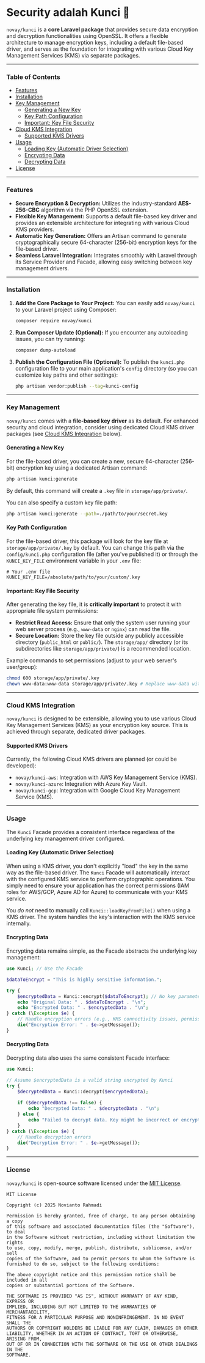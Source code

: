 # Security adalah Kunci 🔑

`novay/kunci` is a **core Laravel package** that provides secure data encryption and decryption functionalities using OpenSSL. It offers a flexible architecture to manage encryption keys, including a default file-based driver, and serves as the foundation for integrating with various Cloud Key Management Services (KMS) via separate packages.

---

### Table of Contents
* [Features](#features)
* [Installation](#installation)
* [Key Management](#key-management)
    * [Generating a New Key](#generating-a-new-key)
    * [Key Path Configuration](#key-path-configuration)
    * [Important: Key File Security](#important-key-file-security)
* [Cloud KMS Integration](#cloud-kms-integration)
    * [Supported KMS Drivers](#supported-kms-drivers)
* [Usage](#usage)
    * [Loading Key (Automatic Driver Selection)](#loading-key-automatic-driver-selection)
    * [Encrypting Data](#encrypting-data)
    * [Decrypting Data](#decrypting-data)
* [License](#license)

---

### Features
* **Secure Encryption & Decryption:** Utilizes the industry-standard **AES-256-CBC** algorithm via the PHP OpenSSL extension.
* **Flexible Key Management:** Supports a default file-based key driver and provides an extensible architecture for integrating with various Cloud KMS providers.
* **Automatic Key Generation:** Offers an Artisan command to generate cryptographically secure 64-character (256-bit) encryption keys for the file-based driver.
* **Seamless Laravel Integration:** Integrates smoothly with Laravel through its Service Provider and Facade, allowing easy switching between key management drivers.

---

### Installation

1.  **Add the Core Package to Your Project:**
    You can easily add `novay/kunci` to your Laravel project using Composer:

    ```bash
    composer require novay/kunci
    ```

2.  **Run Composer Update (Optional):**
    If you encounter any autoloading issues, you can try running:

    ```bash
    composer dump-autoload
    ```

3.  **Publish the Configuration File (Optional):**
    To publish the `kunci.php` configuration file to your main application's `config` directory (so you can customize key paths and other settings):

    ```bash
    php artisan vendor:publish --tag=kunci-config
    ```

---

### Key Management

`novay/kunci` comes with a **file-based key driver** as its default. For enhanced security and cloud integration, consider using dedicated Cloud KMS driver packages (see [Cloud KMS Integration](#cloud-kms-integration) below).

#### Generating a New Key
For the file-based driver, you can create a new, secure 64-character (256-bit) encryption key using a dedicated Artisan command:

```bash
php artisan kunci:generate
````

By default, this command will create a `.key` file in `storage/app/private/`.

You can also specify a custom key file path:

```bash
php artisan kunci:generate --path=./path/to/your/secret.key
```

#### Key Path Configuration

For the file-based driver, this package will look for the key file at `storage/app/private/.key` by default. You can change this path via the `config/kunci.php` configuration file (after you've published it) or through the `KUNCI_KEY_FILE` environment variable in your `.env` file:

```dotenv
# Your .env file
KUNCI_KEY_FILE=/absolute/path/to/your/custom/.key
```

#### Important: Key File Security

After generating the key file, it is **critically important** to protect it with appropriate file system permissions:

  * **Restrict Read Access:** Ensure that only the system user running your web server process (e.g., `www-data` or `nginx`) can read the file.
  * **Secure Location:** Store the key file outside any publicly accessible directory (`public_html` or `public/`). The `storage/app/` directory (or its subdirectories like `storage/app/private/`) is a recommended location.

Example commands to set permissions (adjust to your web server's user/group):

```bash 
chmod 600 storage/app/private/.key
chown www-data:www-data storage/app/private/.key # Replace www-data with the appropriate user/group
```

-----

### Cloud KMS Integration

`novay/kunci` is designed to be extensible, allowing you to use various Cloud Key Management Services (KMS) as your encryption key source. This is achieved through separate, dedicated driver packages.

#### Supported KMS Drivers

Currently, the following Cloud KMS drivers are planned (or could be developed):

  * `novay/kunci-aws`: Integration with AWS Key Management Service (KMS).
  * `novay/kunci-azure`: Integration with Azure Key Vault.
  * `novay/kunci-gcp`: Integration with Google Cloud Key Management Service (KMS).

-----

### Usage

The `Kunci` Facade provides a consistent interface regardless of the underlying key management driver configured.

#### Loading Key (Automatic Driver Selection)

When using a KMS driver, you don't explicitly "load" the key in the same way as the file-based driver. The `Kunci` Facade will automatically interact with the configured KMS service to perform cryptographic operations. You simply need to ensure your application has the correct permissions (IAM roles for AWS/GCP, Azure AD for Azure) to communicate with your KMS service.

You *do not* need to manually call `Kunci::loadKeyFromFile()` when using a KMS driver. The system handles the key's interaction with the KMS service internally.

#### Encrypting Data

Encrypting data remains simple, as the Facade abstracts the underlying key management:

```php
use Kunci; // Use the Facade

$dataToEncrypt = "This is highly sensitive information.";

try {
    $encryptedData = Kunci::encrypt($dataToEncrypt); // No key parameter needed here, it's managed by the driver
    echo "Original Data: " . $dataToEncrypt . "\n";
    echo "Encrypted Data: " . $encryptedData . "\n";
} catch (\Exception $e) {
    // Handle encryption errors (e.g., KMS connectivity issues, permissions)
    die("Encryption Error: " . $e->getMessage());
}
```

#### Decrypting Data

Decrypting data also uses the same consistent Facade interface:

```php
use Kunci;

// Assume $encryptedData is a valid string encrypted by Kunci
try {
    $decryptedData = Kunci::decrypt($encryptedData); 
    
    if ($decryptedData !== false) {
        echo "Decrypted Data: " . $decryptedData . "\n";
    } else {
        echo "Failed to decrypt data. Key might be incorrect or encrypted data is corrupt.\n";
    }
} catch (\Exception $e) {
    // Handle decryption errors
    die("Decryption Error: " . $e->getMessage());
}
```

-----

### License

`novay/kunci` is open-source software licensed under the [MIT License](https://opensource.org/licenses/MIT).

```
MIT License

Copyright (c) 2025 Novianto Rahmadi

Permission is hereby granted, free of charge, to any person obtaining a copy
of this software and associated documentation files (the "Software"), to deal
in the Software without restriction, including without limitation the rights
to use, copy, modify, merge, publish, distribute, sublicense, and/or sell
copies of the Software, and to permit persons to whom the Software is
furnished to do so, subject to the following conditions:

The above copyright notice and this permission notice shall be included in all
copies or substantial portions of the Software.

THE SOFTWARE IS PROVIDED "AS IS", WITHOUT WARRANTY OF ANY KIND, EXPRESS OR
IMPLIED, INCLUDING BUT NOT LIMITED TO THE WARRANTIES OF MERCHANTABILITY,
FITNESS FOR A PARTICULAR PURPOSE AND NONINFRINGEMENT. IN NO EVENT SHALL THE
AUTHORS OR COPYRIGHT HOLDERS BE LIABLE FOR ANY CLAIM, DAMAGES OR OTHER
LIABILITY, WHETHER IN AN ACTION OF CONTRACT, TORT OR OTHERWISE, ARISING FROM,
OUT OF OR IN CONNECTION WITH THE SOFTWARE OR THE USE OR OTHER DEALINGS IN THE
SOFTWARE.
